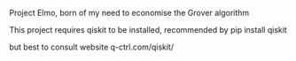 Project Elmo, born of my need to economise the Grover algorithm

This project requires qiskit to be installed, recommended by 
pip install qiskit  

but best to consult website q-ctrl.com/qiskit/

